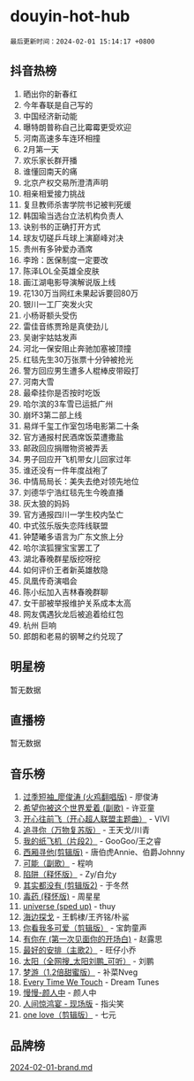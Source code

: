 # douyin-hot-hub

`最后更新时间：2024-02-01 15:14:17 +0800`

## 抖音热榜

1. 晒出你的新春红
1. 今年春联是自己写的
1. 中国经济新动能
1. 曝特朗普称自己比霉霉更受欢迎
1. 河南高速多车连环相撞
1. 2月第一天
1. 欢乐家长群开播
1. 谁懂回南天的痛
1. 北京产权交易所澄清声明
1. 相亲相爱接力挑战
1. 复旦教师杀害学院书记被判死缓
1. 韩国瑜当选台立法机构负责人
1. 诀别书的正确打开方式
1. 球友切磋乒乓球上演巅峰对决
1. 贵州有多钟爱办酒席
1. 李玲：医保制度一定要改
1. 陈泽LOL全英雄全皮肤
1. 画江湖电影导演解说版上线
1. 花130万当网红未果起诉要回80万
1. 银川一工厂突发火灾
1. 小杨哥额头受伤
1. 雷佳音练贾玲是真使劲儿
1. 吴谢宇姑姑发声
1. 河北一保安阻止奔驰加塞被顶撞
1. 红毯先生30万张票十分钟被抢光
1. 警方回应男生遭多人棍棒皮带殴打
1. 河南大雪
1. 最牵挂你是否按时吃饭
1. 哈尔滨的3车雪已运抵广州
1. 崩坏3第二部上线
1. 易烊千玺工作室包场电影第二十条
1. 官方通报村民酒席饭菜遭撒盐
1. 邮政回应捐赠物资被弄丢
1. 男子回应开飞机带女儿回家过年
1. 谁还没有一件年度战袍了
1. 中情局局长：美失去绝对领先地位
1. 刘德华宁浩红毯先生今晚直播
1. 灰太狼的妈妈
1. 官方通报四川一学生校内坠亡
1. 中式弦乐版失恋阵线联盟
1. 钟楚曦多语言为广东文旅上分
1. 哈尔滨狐狸宝宝罢工了
1. 湖北春晚群星版挖呀挖
1. 如何评价王者新英雄敖隐
1. 凤凰传奇演唱会
1. 陈小纭加入吉林春晚群聊
1. 女干部被举报维护关系成本太高
1. 网友偶遇狄龙后被追着给红包
1. 杭州 巨响
1. 郎朗和老易的钢琴之约兑现了

## 明星榜

暂无数据

## 直播榜

暂无数据

## 音乐榜

1. [过季短袖_廖俊涛 (火鸡翻唱版)](https://sf5-hl-cdn-tos.douyinstatic.com/obj/tos-cn-ve-2774/ogQVJl0tRBKxQgZji7YClFEBrVDeHpPTWfCZbQ) - 廖俊涛
1. [希望你被这个世界爱着 (副歌)](https://sf5-hl-cdn-tos.douyinstatic.com/obj/tos-cn-ve-2774/oUHCmWQfZlE3QQBKBeD8rCFLpJzPgCpImhsxMt) - 许亚童
1. [开心往前飞（开心超人联盟主题曲）](https://sf5-hl-cdn-tos.douyinstatic.com/obj/tos-cn-ve-2774/9d8fb7c82cf1421fb93a9fe925275e0a) - VIVI
1. [追寻你（万物复苏版）](https://sf3-cdn-tos.douyinstatic.com/obj/tos-cn-ve-2774/oYeAZJsbjIDit9APmBg8u6uDUQnHmoCf3gbo74) - 王天戈/川青
1. [我的纸飞机（片段2）](https://sf5-hl-cdn-tos.douyinstatic.com/obj/tos-cn-ve-2774/oM2ZrKcg2CD5AeRB2gkeXOFB1IxAGJdZPazYHf) - GooGoo/王之睿
1. [西厢寻他(剪辑版)](https://sf3-cdn-tos.douyinstatic.com/obj/tos-cn-ve-2774/oUsAVfAQKlRNxEv5qxvIB8o5qmIWUcXbzJKJhw) - 唐伯虎Annie、伯爵Johnny
1. [可能（副歌）](https://sf5-hl-cdn-tos.douyinstatic.com/obj/tos-cn-ve-2774/cde1731888894259b333569393c2fb51) - 程响
1. [陷阱（释怀版）](https://sf5-hl-cdn-tos.douyinstatic.com/obj/tos-cn-ve-2774/oE8C21LeZrzKLDFfQYgMzx4GAIHageG5IzayY7) - Zy/白允y
1. [其实都没有 (剪辑版2)](https://sf3-cdn-tos.douyinstatic.com/obj/tos-cn-ve-2774/oEBNQenHZtBhxYjGgUDQk0BCHTigQafgFlbQ7k) - 于冬然
1. [毒药 (释怀版)](https://sf5-hl-cdn-tos.douyinstatic.com/obj/tos-cn-ve-2774/oYILMEAzspdZBIzy4frJNB8ZHPHWAhiwowd4Ad) - 周星星
1. [universe (sped up)](https://sf5-hl-cdn-tos.douyinstatic.com/obj/tos-cn-ve-2774/oIQnurQLDCsdYeegkM4CKuVb23MZBXtX6QB8bv) - thuy
1. [海边探戈](https://sf5-hl-cdn-tos.douyinstatic.com/obj/tos-cn-ve-2774/os9gE0VQCGqt6VQkZDyBBYvfSDY0QFe3vVmubn) - 王鹤棣/王齐铭/朴鲨
1. [你看我多可爱（剪辑版）](https://sf5-hl-cdn-tos.douyinstatic.com/obj/tos-cn-ve-2774/018d241ee66a4a189b2fa9ea2fe3363d) - 宝韵童声
1. [有你在 (第一次见面你的开场白)](https://sf5-hl-cdn-tos.douyinstatic.com/obj/tos-cn-ve-2774/oAthrQ3ClJBfI57uBoFEgNDYtNCZ0TSYQQfxQ0) - 赵露思
1. [最好的安排（主歌2）](https://sf5-hl-cdn-tos.douyinstatic.com/obj/tos-cn-ve-2774/oMMZX1DuHpMwgoDztBmZswgQnbCeeANZxBHkFY) - 旺仔小乔
1. [太阳（全网搜_太阳刘鹏_可听）](https://sf5-hl-cdn-tos.douyinstatic.com/obj/tos-cn-ve-2774/ogWbyIQnlBFImVbeDocRdCIYtBHlbJXgfZMvgz) - 刘鹏
1. [梦游（1.2倍甜蜜版）](https://sf5-hl-cdn-tos.douyinstatic.com/obj/tos-cn-ve-2774/o4gyAUm8hwufoEABmwVIiQtHsFuGzAEEWtNMzo) - 补菜Nveg
1. [Every Time We Touch](https://sf3-cdn-tos.douyinstatic.com/obj/tos-cn-ve-2774/ogN6lUKQeBBfEVhIOMikG1CcJjugxk1tztZyhP) - Dream Tunes
1. [慢慢-颜人中](https://sf5-hl-cdn-tos.douyinstatic.com/obj/tos-cn-ve-2774/ocjHNfBXdBxQNC8ZGAeoLMFTUgtBg8bkExunDC) - 颜人中
1. [人间惊鸿宴 - 现场版](https://sf3-cdn-tos.douyinstatic.com/obj/tos-cn-ve-2774/osF4mrPePAf2Yv8Wfr5fATCHZwL5h1QiGQAKwz) - 指尖笑
1. [one love（剪辑版）](https://sf5-hl-cdn-tos.douyinstatic.com/obj/tos-cn-ve-2774/o4utbbKzHedACBQ0bkG7ZBgUvDQzbBDnYd1f1k) - 七元

## 品牌榜

[2024-02-01-brand.md](2024-02-01-brand.md)

